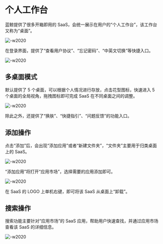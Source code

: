 # 个人工作台

蓝鲸提供了很多开箱即用的 SaaS，会统一展示在用户的“个人工作台”，该工作台又称为“桌面”。

![-w2020](../assets/login_ee.png)

在登录界面，提供了“查看用户协议”、“忘记密码”、“中英文切换”等快捷入口。

![-w2020](../assets/desk_ee.png)

## 多桌面模式

默认提供了 5 个桌面，可以根据个人情况进行存放，点击花型图标，快速进入 5 个桌面的全局视角，拖拽图标即可完成 SaaS 在不同桌面之间的调整。

![-w2020](../assets/desk_fenbu.png)

除此之外，还提供了“换肤”、“快捷指引”、“问题反馈”的功能入口。

## 添加操作

点击“添加”后，会出现“添加应用”或者“新建文件夹”，“文件夹”主要用于归类桌面上的 SaaS。

![-w2020](../assets/desk_add.png)

“添加应用”将打开“应用市场”，选择需要的应用添加即可。

![-w2020](../assets/desk_market.png)

在 SaaS 的 LOGO 上单机右键，即可将该 SaaS 从桌面上“卸载”。

## 搜索操作

搜索功能主要针对“应用市场”的 SaaS 应用，帮助用户快速查找，并通过应用市场查看该 SaaS 的详细信息。

![-w2020](../assets/desk_search.png)
